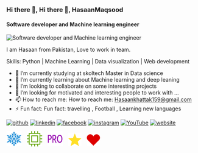 ### Hi there 👋, Hi there 👋, HasaanMaqsood
####  Software developer and Machine learning engineer
![ Software developer and Machine learning engineer](https://media-exp1.licdn.com/dms/image/C5616AQF7Hx2RP1m4SA/profile-displaybackgroundimage-shrink_200_800/0/1608806550432?e=1626912000&v=beta&t=VviijKWbuG-jX7Zm1VYRBw3YGmKpe9uK_zha_SwEHmw)

I am Hasaan from Pakistan, Love to work in team.

Skills: Python | Machine Learning | Data visualization | Web development 

- 🔭 I’m currently studying at skoltech Master in Data science
- 🌱 I’m currently learning about Machine learning and deep leaning    
- 👯 I’m looking to collaborate on some interesting projects   
- 🤔 I’m looking for motivated and interesting people to work with ... 
- 📫 How to reach me: How to reach me: Hasaankhattak159@gmail.com  
- ⚡ Fun fact:  Fun fact: travelling , Football , Learning new languages   


[<img src='https://cdn.jsdelivr.net/npm/simple-icons@3.0.1/icons/github.svg' alt='github' height='40'>](https://github.com/https://github.com/Hasaankhattak45)  [<img src='https://cdn.jsdelivr.net/npm/simple-icons@3.0.1/icons/linkedin.svg' alt='linkedin' height='40'>](https://www.linkedin.com/in/https://www.linkedin.com/in/hasaan-khattak-907a9b173//)  [<img src='https://cdn.jsdelivr.net/npm/simple-icons@3.0.1/icons/facebook.svg' alt='facebook' height='40'>](https://www.facebook.com/https://web.facebook.com/hasaan.khattak.9/)  [<img src='https://cdn.jsdelivr.net/npm/simple-icons@3.0.1/icons/instagram.svg' alt='instagram' height='40'>](https://www.instagram.com/https://www.instagram.com/hasaankhattak//)  [<img src='https://cdn.jsdelivr.net/npm/simple-icons@3.0.1/icons/youtube.svg' alt='YouTube' height='40'>](https://www.youtube.com/channel/https://www.youtube.com/channel/UCSX6TVc_E9Dk7MTu6aeQNyw)  [<img src='https://cdn.jsdelivr.net/npm/simple-icons@3.0.1/icons/icloud.svg' alt='website' height='40'>](https://hasaankhattak.blogspot.com/)  

<a href='https://archiveprogram.github.com/'><img src='https://raw.githubusercontent.com/acervenky/animated-github-badges/master/assets/acbadge.gif' width='40' height='40'></a> <a href='https://docs.github.com/en/developers'><img src='https://raw.githubusercontent.com/acervenky/animated-github-badges/master/assets/devbadge.gif' width='40' height='40'></a> <a href='https://github.com/pricing'><img src='https://raw.githubusercontent.com/acervenky/animated-github-badges/master/assets/pro.gif' width='40' height='40'></a> <a href='https://stars.github.com/'><img src='https://raw.githubusercontent.com/acervenky/animated-github-badges/master/assets/starbadge.gif' width='35' height='35'></a> <a href='https://docs.github.com/en/github/supporting-the-open-source-community-with-github-sponsors'><img src='https://raw.githubusercontent.com/acervenky/animated-github-badges/master/assets/sponsorbadge.gif' width='35' height='35'></a> 

